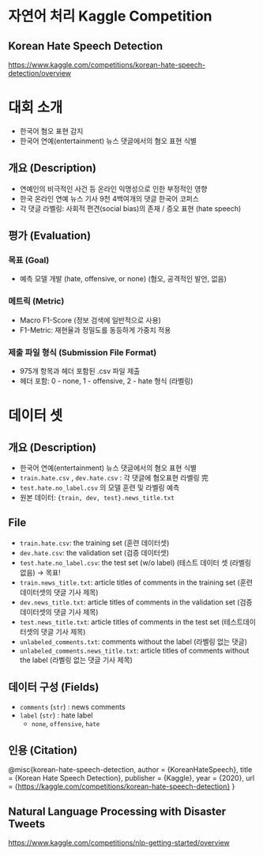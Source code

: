 # 자연어 처리 Kaggle Competition

## Korean Hate Speech Detection
https://www.kaggle.com/competitions/korean-hate-speech-detection/overview


# 대회 소개

- 한국어 혐오 표현 감지
- 한국어 연예(entertainment) 뉴스 댓글에서의 혐오 표현 식별

## 개요 (Description)

- 연예인의 비극적인 사건 등 온라인 익명성으로 인한 부정적인 영향
- 한국 온라인 연예 뉴스 기사 9천 4백여개의 댓글 한국어 코퍼스
- 각 댓글 라벨링: 사회적 편견(social bias)의 존재 / 증오 표현 (hate speech)

## 평가 (Evaluation)

### 목표 (Goal)

- 예측 모델 개발 (hate, offensive, or none) (혐오, 공격적인 발언, 없음)

### 메트릭 (Metric)

- Macro F1-Score (정보 검색에 일반적으로 사용)
- F1-Metric: 재현율과 정밀도를 동등하게 가중치 적용


### 제출 파일 형식 (Submission File Format)

- 975개 항목과 헤더 포함된 .csv 파일 제출
- 헤더 포함: 0 - none, 1 - offensive, 2 - hate 형식 (라벨링)

# 데이터 셋

## 개요 (Description)

- 한국어 연예(entertainment) 뉴스 댓글에서의 혐오 표현 식별
- `train.hate.csv` , `dev.hate.csv` : 각 댓글에 혐오표현 라벨링 完
- `test.hate.no_label.csv` 의 모델 훈련 및 라벨링 예측
- 원본 데이터: `{train, dev, test}.news_title.txt`

## File

- `train.hate.csv`: the training set (훈련 데이터셋)
- `dev.hate.csv`: the validation set (검증 데이터셋)
- `test.hate.no_label.csv`: the test set (w/o label) (테스트 데이터 셋 (라벨링 없음) → 목표!
- `train.news_title.txt`: article titles of comments in the training set (훈련데이터셋의 댓글 기사 제목)
- `dev.news_title.txt`: article titles of comments in the validation set (검증데이터셋의 댓글 기사 제목)
- `test.news_title.txt`: article titles of comments in the test set (테스트데이터셋의 댓글 기사 제목)
- `unlabeled_comments.txt`: comments without the label (라벨링 없는 댓글)
- `unlabeled_comments.news_title.txt`: article titles of comments without the label (라벨링 없는 댓글 기사 제목)

## 데이터 구성 (Fields)

- `comments` (`str`) : news comments
- `label` (`str`) : hate label
    - `none`, `offensive`, `hate`

## 인용 (Citation)

@misc{korean-hate-speech-detection,
author = {KoreanHateSpeech},
title = {Korean Hate Speech Detection},
publisher = {Kaggle},
year = {2020},
url = {https://kaggle.com/competitions/korean-hate-speech-detection}
}






## Natural Language Processing with Disaster Tweets
https://www.kaggle.com/competitions/nlp-getting-started/overview

